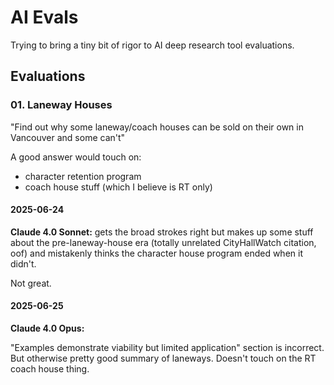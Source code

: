 # AI Evals

Trying to bring a tiny bit of rigor to AI deep research tool evaluations.

## Evaluations

### 01. Laneway Houses

"Find out why some laneway/coach houses can be sold on their own in Vancouver and some can't"

A good answer would touch on:

- character retention program
- coach house stuff (which I believe is RT only)

#### 2025-06-24

**Claude 4.0 Sonnet:** gets the broad strokes right but makes up some stuff about the pre-laneway-house era (totally unrelated CityHallWatch citation, oof) and mistakenly thinks the character house program ended when it didn't.

Not great.

#### 2025-06-25

**Claude 4.0 Opus:**

"Examples demonstrate viability but limited application" section is incorrect. But otherwise pretty good summary of laneways. Doesn't touch on the RT coach house thing.
